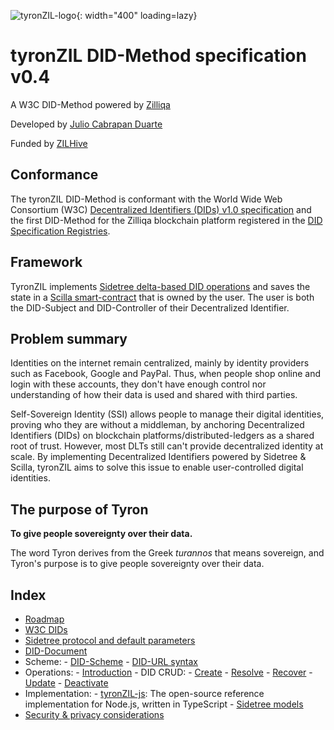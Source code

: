![tyronZIL-logo](./tyronzil-logo.png){: width="400" loading=lazy}

# tyronZIL DID-Method specification v0.4

A W3C DID-Method powered by [Zilliqa](https://zilliqa.com)

Developed by [Julio Cabrapan Duarte](https://github.com/julio-cabdu)

Funded by [ZILHive](https://zilhive.org/)

## Conformance

The tyronZIL DID-Method is conformant with the World Wide Web Consortium (W3C) [Decentralized Identifiers (DIDs) v1.0 specification](https://w3c.github.io/did-core/) and the first DID-Method for the Zilliqa blockchain platform registered in the [DID Specification Registries](https://w3c.github.io/did-spec-registries/).

## Framework

TyronZIL implements [Sidetree delta-based DID operations](https://identity.foundation/sidetree/spec/#did-operations) and saves the state in a [Scilla smart-contract](https://scilla-lang.org/) that is owned by the user. The user is both the DID-Subject and DID-Controller of their Decentralized Identifier.

## Problem summary

Identities on the internet remain centralized, mainly by identity providers such as Facebook, Google and PayPal. Thus, when people shop online and login with these accounts, they don't have enough control nor understanding of how their data is used and shared with third parties.

Self-Sovereign Identity (SSI) allows people to manage their digital identities, proving who they are without a middleman, by anchoring Decentralized Identifiers (DIDs) on blockchain platforms/distributed-ledgers as a shared root of trust. However, most DLTs still can't provide decentralized identity at scale. By implementing Decentralized Identifiers powered by Sidetree & Scilla, tyronZIL aims to solve this issue to enable user-controlled digital identities.

## The purpose of Tyron

**To give people sovereignty over their data.**

The word Tyron derives from the Greek *turannos* that means sovereign, and Tyron's purpose is to give people sovereignty over their data.

## Index

- [Roadmap](./roadmap.md)
- [W3C DIDs](./W3C-dids.md)
- [Sidetree protocol and default parameters](./sidetree.md)
- [DID-Document](./did-document.md)
- Scheme:
      - [DID-Scheme](./scheme/did-scheme.md)
      - [DID-URL syntax](./scheme/did-url-syntax.md)
- Operations:
      - [Introduction](./operations/tyronZIL-operations.md)
      - DID CRUD:
        - [Create](./operations/CRUD/did-create.md)
        - [Resolve](./operations/CRUD/did-resolve.md)
        - [Recover](./operations/CRUD/did-recover.md)
        - [Update](./operations/CRUD/did-update.md)
        - [Deactivate](./operations/CRUD/did-deactivate.md)
- Implementation:
      - [tyronZIL-js](https://github.com/julio-cabdu/tyronZIL-js): The open-source reference implementation for Node.js, written in TypeScript
      - [Sidetree models](./implementation/models.md)
- [Security & privacy considerations](./security-privacy.md)
